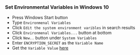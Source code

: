 ### Set Environmental Variables in Windows 10
- Press Windows Start button
- Type `Environmenal Variables`
- Click `Edit the system environment varibles` in search results
- Click `Environmenal Variables...` button at bottom
- Click `New..` button under `System Variables`
- Enter `ENCRYPTION_SECRET` as the `Variable Name`
- Get the `Variable Value` [here](https://docs.google.com/spreadsheets/d/1v_u6g6YHWxyrLqNeHMVg-C20MxOc7n1NepB3X6plVAY/edit#gid=2130660029)